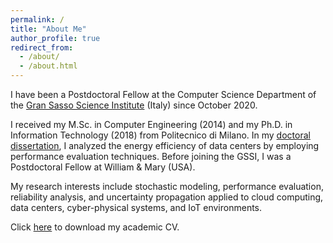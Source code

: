 ```yaml
---
permalink: /
title: "About Me"
author_profile: true
redirect_from: 
  - /about/
  - /about.html
---
```


I have been a Postdoctoral Fellow at the Computer Science Department of the [Gran Sasso Science Institute](https://www.gssi.it/) (Italy) since October 2020.

I received my M.Sc. in Computer Engineering (2014) and my Ph.D. in Information Technology (2018) from Politecnico di Milano. In my [doctoral dissertation](https://raw.githubusercontent.com/rickypinci/rickypinci.github.io/master/files/PINCIROLI_thesis_PhD.pdf), I analyzed the energy efficiency of data centers by employing performance evaluation techniques. Before joining the GSSI, I was a Postdoctoral Fellow at William & Mary (USA).

My research interests include stochastic modeling, performance evaluation, reliability analysis, and uncertainty propagation applied to cloud computing, data centers, cyber-physical systems, and IoT environments.

Click [here](https://raw.githubusercontent.com/rickypinci/rickypinci.github.io/master/files/resume.pdf) to download my academic CV.

